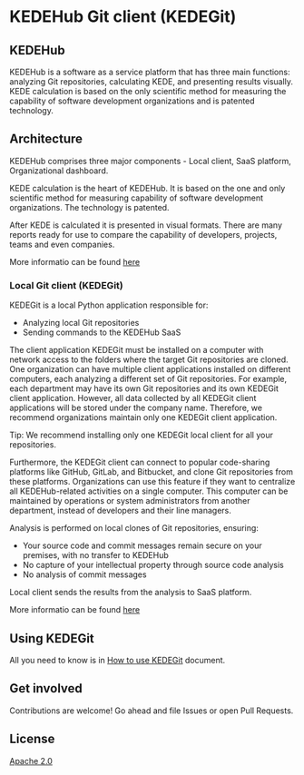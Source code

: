 # KEDEHub Git client (KEDEGit)

## KEDEHub

KEDEHub is a software as a service platform that has three main functions: analyzing Git repositories, calculating KEDE, and presenting results visually. KEDE calculation is based on the only scientific method for measuring the capability of software development organizations and is patented technology.

## Architecture

KEDEHub comprises three major components - Local client, SaaS platform, Organizational dashboard.

KEDE calculation is the heart of KEDEHub. It is based on the one and only scientific method for measuring capability of software development organizations. The technology is patented.

After KEDE is calculated it is presented in visual formats. There are many reports ready for use to compare the capability of developers, projects, teams and even companies.

More informatio can be found [here](https://docs.kedehub.io/get-started/how-does-kedehub-work.html)

### Local Git client (KEDEGit)

KEDEGit is a local Python application responsible for:
- Analyzing local Git repositories
- Sending commands to the KEDEHub SaaS

The client application KEDEGit must be installed on a computer with network access to the folders where the target Git repositories are cloned. 
One organization can have multiple client applications installed on different computers, each analyzing a different set of Git repositories. 
For example, each department may have its own Git repositories and its own KEDEGit client application. 
However, all data collected by all KEDEGit client applications will be stored under the company name. 
Therefore, we recommend organizations maintain only one KEDEGit client application.

Tip: We recommend installing only one KEDEGit local client for all your repositories.

Furthermore, the KEDEGit client can connect to popular code-sharing platforms like GitHub, GitLab, and Bitbucket, and clone Git repositories from these platforms. 
Organizations can use this feature if they want to centralize all KEDEHub-related activities on a single computer. 
This computer can be maintained by operations or system administrators from another department, instead of developers and their line managers.

Analysis is performed on local clones of Git repositories, ensuring:

- Your source code and commit messages remain secure on your premises, with no transfer to KEDEHub
- No capture of your intellectual property through source code analysis
- No analysis of commit messages

Local client sends the results from the analysis to SaaS platform.

More informatio can be found [here](https://docs.kedehub.io/kedehub/kedehub-kedegit.html)

## Using KEDEGit

All you need to know is in [How to use KEDEGit](./docs/howto.md) document.

## Get involved

Contributions are welcome! Go ahead and file Issues or open Pull Requests.

## License

[Apache 2.0](https://github.com/kedehub/kedegit/blob/master/LICENSE)
